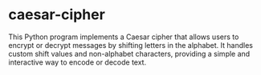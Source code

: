 # caesar-cipher
This Python program implements a Caesar cipher that allows users to encrypt or decrypt messages by shifting letters in the alphabet. It handles custom shift values and non-alphabet characters, providing a simple and interactive way to encode or decode text.
